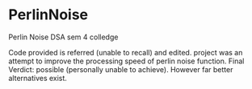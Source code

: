 # PerlinNoise
Perlin Noise DSA sem 4 colledge

Code provided is referred (unable to recall) and edited.
project was an attempt to improve the processing speed of perlin noise function. 
Final Verdict: possible (personally unable to achieve). However far better alternatives exist.

